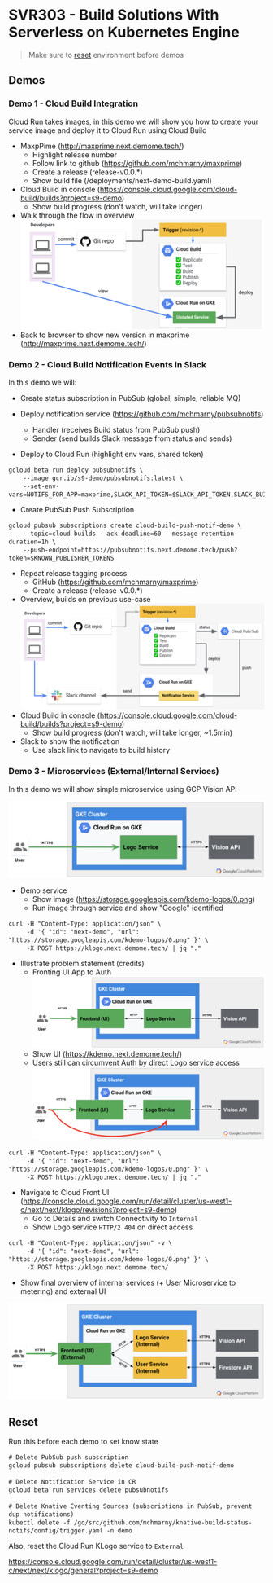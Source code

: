 # SVR303 - Build Solutions With Serverless on Kubernetes Engine

> Make sure to [reset](#Reset) environment before demos

## Demos

### Demo 1 - Cloud Build Integration

Cloud Run takes images, in this demo we will show you how to create your service image and deploy it to Cloud Run using Cloud Build

* MaxpPime (http://maxprime.next.demome.tech/)
  * Highlight release number
  * Follow link to github (https://github.com/mchmarny/maxprime)
  * Create a release (release-v0.0.*)
  * Show build file (/deployments/next-demo-build.yaml)
* Cloud Build in console (https://console.cloud.google.com/cloud-build/builds?project=s9-demo)
  * Show build progress (don't watch, will take longer)
* Walk through the flow in overview
![Cloud Build Integration](img/cb.png "Cloud Build Integration")
* Back to browser to show new version in maxprime (http://maxprime.next.demome.tech/)


### Demo 2 - Cloud Build Notification Events in Slack

In this demo we will:

* Create status subscription in PubSub (global, simple, reliable MQ)
* Deploy notification service (https://github.com/mchmarny/pubsubnotifs)
  * Handler (receives Build status from PubSub push)
  * Sender (send builds Slack message from status and sends)

* Deploy to Cloud Run (highlight env vars, shared token)

```shell
gcloud beta run deploy pubsubnotifs \
    --image gcr.io/s9-demo/pubsubnotifs:latest \
    --set-env-vars=NOTIFS_FOR_APP=maxprime,SLACK_API_TOKEN=$SLACK_API_TOKEN,SLACK_BUILD_STATUS_CHANNEL=$SLACK_CHANNEL,KNOWN_PUBLISHER_TOKENS=$KNOWN_PUBLISHER_TOKENS
```

* Create PubSub Push Subscription

```shell
gcloud pubsub subscriptions create cloud-build-push-notif-demo \
    --topic=cloud-builds --ack-deadline=60 --message-retention-duration=1h \
    --push-endpoint=https://pubsubnotifs.next.demome.tech/push?token=$KNOWN_PUBLISHER_TOKENS
```

* Repeat release tagging process
  * GitHub (https://github.com/mchmarny/maxprime)
  * Create a release (release-v0.0.*)
* Overview, builds on previous use-case
![Cloud Build Integration with Slack Notifications](img/cbn.png "Cloud Build Integration with Slack Notifications")
* Cloud Build in console (https://console.cloud.google.com/cloud-build/builds?project=s9-demo)
  * Show build progress (don't watch, will take longer, ~1.5min)
* Slack to show the notification
  * Use slack link to navigate to build history


### Demo 3 - Microservices (External/Internal Services)

In this demo we will show simple microservice using GCP Vision API

![Microservice with Vision API on Cloud Run](img/ms-1.png "Microservice with Vision API on Cloud Run")

* Demo service
  * Show image (https://storage.googleapis.com/kdemo-logos/0.png)
  * Run image through service and show "Google" identified

```shell
curl -H "Content-Type: application/json" \
     -d '{ "id": "next-demo", "url": "https://storage.googleapis.com/kdemo-logos/0.png" }' \
     -X POST https://klogo.next.demome.tech/ | jq "."
```

* Illustrate problem statement (credits)
  * Fronting UI App to Auth
![Auth Microservice fronting Logo Service](img/ms-2.png "Auth Microservice fronting Logo Service")
  * Show UI (https://kdemo.next.demome.tech/)
  * Users still can circumvent Auth by direct Logo service access
![Auth Microservice fronting Logo Service](img/ms-3.png "Auth Microservice fronting Logo Service")

```shell
curl -H "Content-Type: application/json" \
     -d '{ "id": "next-demo", "url": "https://storage.googleapis.com/kdemo-logos/0.png" }' \
     -X POST https://klogo.next.demome.tech/ | jq "."
```

* Navigate to Cloud Front UI (https://console.cloud.google.com/run/detail/cluster/us-west1-c/next/next/klogo/revisions?project=s9-demo)
  * Go to Details and switch Connectivity to `Internal`
  * Show Logo service `HTTP/2 404` on direct access

```shell
curl -H "Content-Type: application/json" -v \
     -d '{ "id": "next-demo", "url": "https://storage.googleapis.com/kdemo-logos/0.png" }' \
     -X POST https://klogo.next.demome.tech/
```

* Show final overview of internal services (+ User Microservice to metering) and external UI

![Microservices on Cloud Run](img/ms-4.png "Microservices on Cloud Run")


## Reset

Run this before each demo to set know state

```shell
# Delete PubSub push subscription
gcloud pubsub subscriptions delete cloud-build-push-notif-demo

# Delete Notification Service in CR
gcloud beta run services delete pubsubnotifs

# Delete Knative Eventing Sources (subscriptions in PubSub, prevent dup notifications)
kubectl delete -f /go/src/github.com/mchmarny/knative-build-status-notifs/config/trigger.yaml -n demo
```

Also, reset the Cloud Run KLogo service to `External`

https://console.cloud.google.com/run/detail/cluster/us-west1-c/next/next/klogo/general?project=s9-demo

